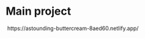 <h1> Main project</h1>
<a href="https://astounding-buttercream-8aed60.netlify.app/"><img src=""></a>
https://astounding-buttercream-8aed60.netlify.app/
